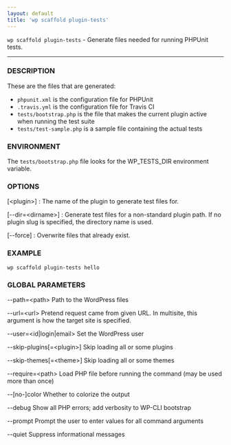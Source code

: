 ```yaml
---
layout: default
title: 'wp scaffold plugin-tests'
---
```


`wp scaffold plugin-tests` - Generate files needed for running PHPUnit tests.

<hr />

### DESCRIPTION

These are the files that are generated:

* `phpunit.xml` is the configuration file for PHPUnit
* `.travis.yml` is the configuration file for Travis CI
* `tests/bootstrap.php` is the file that makes the current plugin active when running the test suite
* `tests/test-sample.php` is a sample file containing the actual tests

### ENVIRONMENT

The `tests/bootstrap.php` file looks for the WP_TESTS_DIR environment
variable.

### OPTIONS

[&lt;plugin&gt;]
: The name of the plugin to generate test files for.

[\--dir=&lt;dirname&gt;]
: Generate test files for a non-standard plugin path. If no plugin slug is specified, the directory name is used.

[\--force]
: Overwrite files that already exist.

### EXAMPLE

    wp scaffold plugin-tests hello

### GLOBAL PARAMETERS

  \--path=&lt;path&gt;
      Path to the WordPress files

  \--url=&lt;url&gt;
      Pretend request came from given URL. In multisite, this argument is how the target site is specified.

  \--user=&lt;id|login|email&gt;
      Set the WordPress user

  \--skip-plugins[=&lt;plugin&gt;]
      Skip loading all or some plugins

  \--skip-themes[=&lt;theme&gt;]
      Skip loading all or some themes

  \--require=&lt;path&gt;
      Load PHP file before running the command (may be used more than once)

  \--[no-]color
      Whether to colorize the output

  \--debug
      Show all PHP errors; add verbosity to WP-CLI bootstrap

  \--prompt
      Prompt the user to enter values for all command arguments

  \--quiet
      Suppress informational messages



